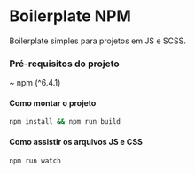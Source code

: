 # Boilerplate NPM

Boilerplate simples para projetos em JS e SCSS.

### Pré-requisitos do projeto

~ npm (^6.4.1)

#### Como montar o projeto

```bash
npm install && npm run build
```

#### Como assistir os arquivos JS e CSS

```bash
npm run watch
```

